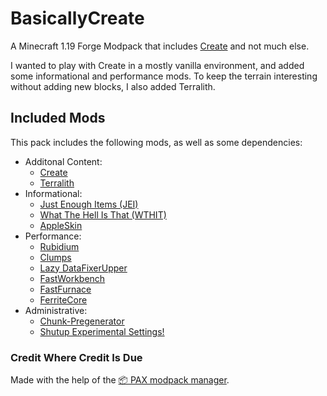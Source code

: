 # BasicallyCreate

A Minecraft 1.19 Forge Modpack that includes [Create](https://www.curseforge.com/minecraft/mc-mods/create) and not much else.

I wanted to play with Create in a mostly vanilla environment, and added some informational and performance mods. To keep the terrain interesting without adding new blocks, I also added Terralith.

## Included Mods

This pack includes the following mods, as well as some dependencies:

* Additonal Content:
  * [Create](https://www.curseforge.com/minecraft/mc-mods/create)
  * [Terralith](https://www.curseforge.com/minecraft/mc-mods/terralith)
* Informational:
  * [Just Enough Items (JEI)](https://www.curseforge.com/minecraft/mc-mods/jei)
  * [What The Hell Is That (WTHIT)](https://www.curseforge.com/minecraft/mc-mods/wthit-forge)
  * [AppleSkin](https://www.curseforge.com/minecraft/mc-mods/appleskin)
* Performance:
  * [Rubidium](https://www.curseforge.com/minecraft/mc-mods/rubidium)
  * [Clumps](https://www.curseforge.com/minecraft/mc-mods/clumps)
  * [Lazy DataFixerUpper](https://www.curseforge.com/minecraft/mc-mods/lazy-dfu-forge)
  * [FastWorkbench](https://www.curseforge.com/minecraft/mc-mods/fastworkbench)
  * [FastFurnace](https://www.curseforge.com/minecraft/mc-mods/fastfurnace)
  * [FerriteCore](https://www.curseforge.com/minecraft/mc-mods/ferritecore)
* Administrative:
  * [Chunk-Pregenerator](https://www.curseforge.com/minecraft/mc-mods/chunkpregenerator)
  * [Shutup Experimental Settings!](https://www.curseforge.com/minecraft/mc-mods/shutup-experimental-settings)

### Credit Where Credit Is Due

Made with the help of the [📦 PAX modpack manager](https://github.com/froehlichA/pax).
